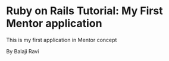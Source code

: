 # Ruby on Rails Tutorial: My First Mentor application

This is my first application in Mentor concept

By Balaji Ravi